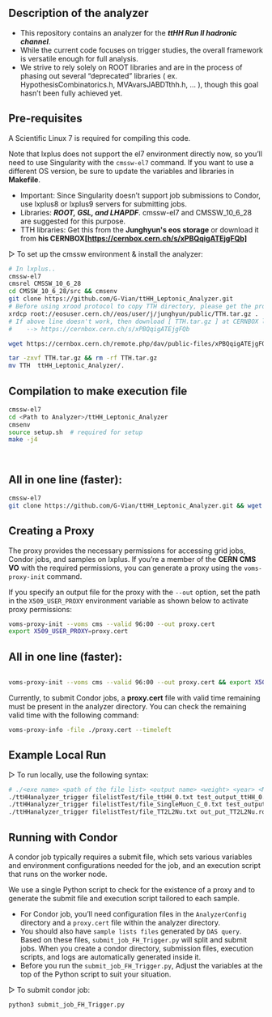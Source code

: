 ## Description of the analyzer
- This repository contains an analyzer for the ***ttHH Run II hadronic channel***. 
- While the current code focuses on trigger studies, the overall framework is versatile enough for full analysis. 
- We strive to rely solely on ROOT libraries and are in the process of phasing out several “deprecated” libraries ( ex. HypothesisCombinatorics.h, MVAvarsJABDTthh.h, ... ), though this goal hasn’t been fully achieved yet.

## Pre-requisites
A Scientific Linux 7 is required for compiling this code. 

Note that lxplus does not support the el7 environment directly now, so you’ll need to use Singularity with the ```cmssw-el7``` command. If you want to use a different OS version, be sure to update the variables and libraries in **Makefile**.
- Important: Since Singularity doesn’t support job submissions to Condor, use lxplus8 or lxplus9 servers for submitting jobs.
- Libraries: ***ROOT, GSL, and LHAPDF***. cmssw-el7 and CMSSW_10_6_28 are suggested for this purpose.
- TTH libraries: Get this from the **Junghyun's eos storage** or download it from **his CERNBOX[https://cernbox.cern.ch/s/xPBQqigATEjgFQb]**


&#9655;	To set up the cmssw environment & install the analyzer:
```bash
# In lxplus..
cmssw-el7
cmsrel CMSSW_10_6_28
cd CMSSW_10_6_28/src && cmsenv
git clone https://github.com/G-Vian/ttHH_Leptonic_Analyzer.git
# Before using xrood protocol to copy TTH directory, please get the proxy first
xrdcp root://eosuser.cern.ch//eos/user/j/junghyun/public/TTH.tar.gz .
# If above line doesn't work, then download [ TTH.tar.gz ] at CERNBOX link:
#    --> https://cernbox.cern.ch/s/xPBQqigATEjgFQb

wget https://cernbox.cern.ch/remote.php/dav/public-files/xPBQqigATEjgFQb/TTH.tar.gz

tar -zxvf TTH.tar.gz && rm -rf TTH.tar.gz
mv TTH  ttHH_Leptonic_Analyzer/.
```

## Compilation to make execution file
```bash
cmssw-el7
cd <Path to Analyzer>/ttHH_Leptonic_Analyzer
cmsenv
source setup.sh  # required for setup
make -j4

 

```
## All in one line (faster):
```bash
cmssw-el7
git clone https://github.com/G-Vian/ttHH_Leptonic_Analyzer.git && wget https://cernbox.cern.ch/remote.php/dav/public-files/xPBQqigATEjgFQb/TTH.tar.gz && tar -zxvf TTH.tar.gz && rm -rf TTH.tar.gz && mv TTH  ttHH_Leptonic_Analyzer/. && cd ttHH_Leptonic_Analyzer && cmsenv && source setup.sh  && make -j4 
```


## Creating a Proxy
The proxy provides the necessary permissions for accessing grid jobs, Condor jobs, and samples on lxplus. If you’re a member of the **CERN CMS VO** with the required permissions, you can generate a proxy using the ```voms-proxy-init``` command.

If you specify an output file for the proxy with the ```--out``` option, set the path in the ```X509_USER_PROXY``` environment variable as shown below to activate proxy permissions:
```bash
voms-proxy-init --voms cms --valid 96:00 --out proxy.cert
export X509_USER_PROXY=proxy.cert
```
## All in one line (faster):
```bash

voms-proxy-init --voms cms --valid 96:00 --out proxy.cert && export X509_USER_PROXY=proxy.cert

```
Currently, to submit Condor jobs, a **proxy.cert** file with valid time remaining must be present in the analyzer directory. You can check the remaining valid time with the following command:
```bash
voms-proxy-info -file ./proxy.cert --timeleft
```

## Example Local Run
&#9655; To run locally, use the following syntax:
```bash
# ./<exe name> <path of the file list> <output name> <weight> <year> <MC or Data> <run name - just name it you want>
./ttHHanalyzer_trigger filelistTest/file_ttHH_0.txt test_output_ttHH_0.root 0.00000109763773 2017 MC ttHH_MC_Test
./ttHHanalyzer_trigger filelistTest/file_SingleMuon_C_0.txt test_output_JetHT_C_0.root 1.0 2017 Data JetHT_C_Data_Test
./ttHHanalyzer_trigger filelistTest/file_TT2L2Nu.txt out_put_TT2L2Nu.root  29.3022405372 2021 MC TT2L2Nu_MC_2021
```

## Running with Condor
A condor job typically requires a submit file, which sets various variables and environment configurations needed for the job, and an execution script that runs on the worker node. 

We use a single Python script to check for the existence of a proxy and to generate the submit file and execution script tailored to each sample.

- For Condor job, you’ll need configuration files in the ```AnalyzerConfig``` directory and a ```proxy.cert``` file within the analyzer directory. 
- You should also have ```sample lists files``` generated by ```DAS query```.
Based on these files, ```submit_job_FH_Trigger.py``` will split and submit jobs. When you create a condor directory, submission files, execution scripts, and logs are automatically generated inside it.
- Before you run the ```submit_job_FH_Trigger.py```, Adjust the variables at the top of the Python script to suit your situation.

&#9655; To submit condor job:
```bash
python3 submit_job_FH_Trigger.py
```

